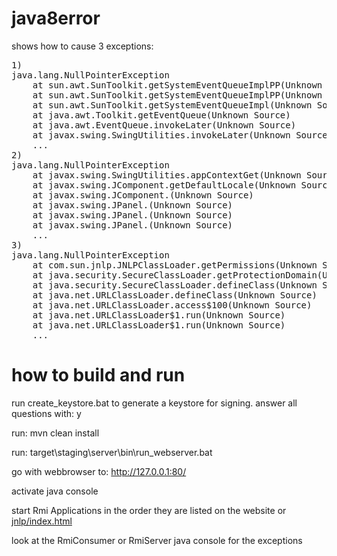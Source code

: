 # java8error

shows how to cause 3 exceptions:

<pre>
1)
java.lang.NullPointerException
	at sun.awt.SunToolkit.getSystemEventQueueImplPP(Unknown Source)
	at sun.awt.SunToolkit.getSystemEventQueueImplPP(Unknown Source)
	at sun.awt.SunToolkit.getSystemEventQueueImpl(Unknown Source)
	at java.awt.Toolkit.getEventQueue(Unknown Source)
	at java.awt.EventQueue.invokeLater(Unknown Source)
	at javax.swing.SwingUtilities.invokeLater(Unknown Source)
	...
2)
java.lang.NullPointerException
	at javax.swing.SwingUtilities.appContextGet(Unknown Source)
	at javax.swing.JComponent.getDefaultLocale(Unknown Source)
	at javax.swing.JComponent.<init>(Unknown Source)
	at javax.swing.JPanel.<init>(Unknown Source)
	at javax.swing.JPanel.<init>(Unknown Source)
	at javax.swing.JPanel.<init>(Unknown Source)
	...
3)
java.lang.NullPointerException
	at com.sun.jnlp.JNLPClassLoader.getPermissions(Unknown Source)
	at java.security.SecureClassLoader.getProtectionDomain(Unknown Source)
	at java.security.SecureClassLoader.defineClass(Unknown Source)
	at java.net.URLClassLoader.defineClass(Unknown Source)
	at java.net.URLClassLoader.access$100(Unknown Source)
	at java.net.URLClassLoader$1.run(Unknown Source)
	at java.net.URLClassLoader$1.run(Unknown Source)
	...
</pre>

# how to build and run

run create_keystore.bat to generate a keystore for signing. answer all questions with: y

run: mvn clean install

run: target\staging\server\bin\run_webserver.bat

go with webbrowser to: http://127.0.0.1:80/

activate java console

start Rmi Applications in the order they are listed on the website or <a href="jnlp/index.html">jnlp/index.html</a>

look at the RmiConsumer or RmiServer java console for the exceptions

